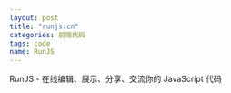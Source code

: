 ```yaml
---
layout: post
title: "runjs.cn"
categories: 前端代码
tags: code
name: RunJS
---
```


RunJS - 在线编辑、展示、分享、交流你的 JavaScript 代码<!--break-->
